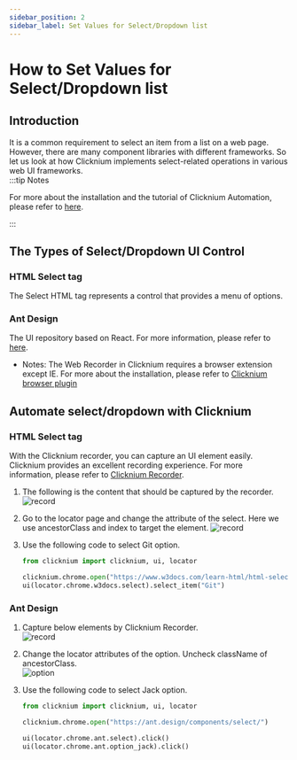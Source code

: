 ```yaml
---
sidebar_position: 2
sidebar_label: Set Values for Select/Dropdown list
---
```

# How to Set Values for Select/Dropdown list
##  Introduction
It is a common requirement to select an item from a list on a web page. However, there are many component libraries with different frameworks. So let us look at how Clicknium implements select-related operations in various web UI frameworks.  
:::tip Notes

For more about the installation and the tutorial of Clicknium Automation, please refer to [here](https://www.clicknium.com/documents).

:::
## The Types of Select/Dropdown UI Control

### HTML Select tag 
The Select HTML tag represents a control that provides a menu of options.

### Ant Design
The UI repository based on React. For more information, please refer to [here](https://ant.design/components/select/).  
- Notes: The Web Recorder in Clicknium requires a browser extension except IE. For more about the installation, please refer to [Clicknium browser plugin](https://www.clicknium.com/documents/tutorial/extensions/) 


## Automate select/dropdown with Clicknium

### HTML Select tag
With the Clicknium recorder, you can capture an UI element easily. Clicknium provides an excellent recording experience. For more information, please refer to [Clicknium Recorder](https://www.clicknium.com/documents/tutorial/recorder/).  
 
1. The following is the content that should be captured by the recorder.  
![record](./../img/how-to-select-html-record.png)  
   

2. Go to the locator page and change the attribute of the select. Here we use ancestorClass and index to target the element. 
   ![record](./../img/how-to-select-html-locator.png) 
3. Use the following code to select Git option.
   ```python
   from clicknium import clicknium, ui, locator

   clicknium.chrome.open("https://www.w3docs.com/learn-html/html-select-tag.html")
   ui(locator.chrome.w3docs.select).select_item("Git")
   ```

### Ant Design
1. Capture below elements by Clicknium Recorder.  
   ![record](./../img/how-to-select-ant-record.png) 
2. Change the locator attributes of the option. Uncheck className of ancestorClass.   
   ![option](./../img/how-to-select-ant-option-locator.png) 

3. Use the following code to select Jack option.
   
   ```python
   from clicknium import clicknium, ui, locator

   clicknium.chrome.open("https://ant.design/components/select/")

   ui(locator.chrome.ant.select).click()
   ui(locator.chrome.ant.option_jack).click()
   ```

